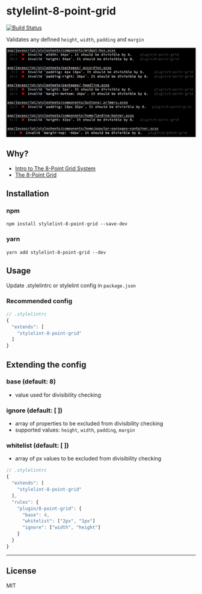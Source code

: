 # stylelint-8-point-grid
[![Build Status](https://travis-ci.org/dcrtantuco/stylelint-8-point-grid.svg?branch=master)](https://travis-ci.org/dcrtantuco/stylelint-8-point-grid)

Validates any defined `height`, `width`, `padding` and `margin`

![](demo.png)

## Why?
- [Intro to The 8-Point Grid System](https://builttoadapt.io/intro-to-the-8-point-grid-system-d2573cde8632)
- [The 8-Point Grid](https://spec.fm/specifics/8-pt-grid)

## Installation
### npm
```
npm install stylelint-8-point-grid --save-dev
```
### yarn
```
yarn add stylelint-8-point-grid --dev
```

## Usage
Update .stylelintrc or stylelint config in `package.json`
### Recommended config
```js
// .stylelintrc
{
  "extends": [
    "stylelint-8-point-grid"
  ]
}
```

## Extending the config
### base (default: 8)
- value used for divisibility checking
### ignore (default: [ ])
- array of properties to be excluded from divisibility checking
- supported values: `height`, `width`, `padding`, `margin`
### whitelist (default: [ ])
- array of px values to be excluded from divisibility checking
```js
// .stylelintrc
{
  "extends": [
    "stylelint-8-point-grid"
  ],
  "rules": {
    "plugin/8-point-grid": {
      "base": 4,
      "whitelist": ["2px", "1px"]
      "ignore": ["width", "height"]
    }
  }
}
```

---

## License

MIT
